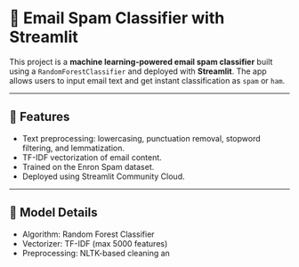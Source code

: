 # 📧 Email Spam Classifier with Streamlit

This project is a **machine learning-powered email spam classifier** built using a `RandomForestClassifier` and deployed with **Streamlit**. The app allows users to input email text and get instant classification as `spam` or `ham`.

---

## 🚀 Features

- Text preprocessing: lowercasing, punctuation removal, stopword filtering, and lemmatization.
- TF-IDF vectorization of email content.
- Trained on the Enron Spam dataset.
- Deployed using Streamlit Community Cloud.

---

## 🧠 Model Details

- Algorithm: Random Forest Classifier  
- Vectorizer: TF-IDF (max 5000 features)  
- Preprocessing: NLTK-based cleaning an

